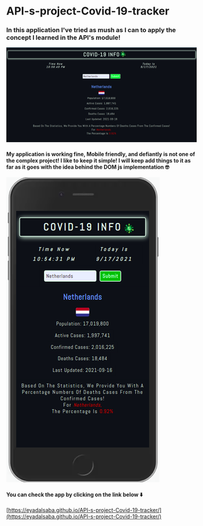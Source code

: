 # API-s-project-Covid-19-tracker

### In this application I've tried as mush as I can to apply the concept I learned in the API's module!

![Home page screen][logo]

[logo]: https://github.com/EyadAlsaba/API-s-project-Covid-19-tracker/blob/main/Public/homepage.png "Home page screen 🖥️"

#### My application is working fine, Mobile friendly, and defiantly is not one of the complex project! I like to keep it simple! I will keep add things to it as far as it goes with the idea behind the DOM js implementation 🤓

![Home page mobile][link]

[link]: https://github.com/EyadAlsaba/API-s-project-Covid-19-tracker/blob/main/Public/mobile.png "Home page screen 📱"

#### You can check the app by clicking on the link below ⬇️
[https://eyadalsaba.github.io/API-s-project-Covid-19-tracker/](https://eyadalsaba.github.io/API-s-project-Covid-19-tracker/)
